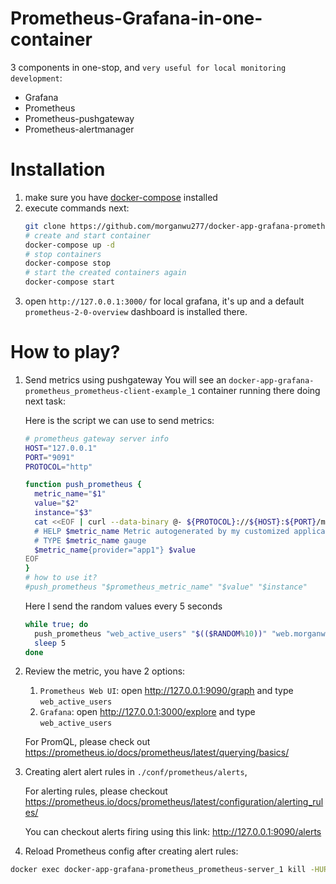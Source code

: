 # Prometheus-Grafana-in-one-container
3 components in one-stop, and `very useful for local monitoring development`:
- Grafana
- Prometheus
- Prometheus-pushgateway
- Prometheus-alertmanager

# Installation
1. make sure you have [docker-compose](https://docs.docker.com/compose/) installed
2. execute commands next:
    ```bash
    git clone https://github.com/morganwu277/docker-app-grafana-prometheus
    # create and start container
    docker-compose up -d 
    # stop containers
    docker-compose stop
    # start the created containers again
    docker-compose start 
    ```
3. open `http://127.0.0.1:3000/` for local grafana, it's up and a default `prometheus-2-0-overview` dashboard is installed there.


# How to play?

1. Send metrics using pushgateway
    You will see an `docker-app-grafana-prometheus_prometheus-client-example_1` container running there doing next task:

    Here is the script we can use to send metrics: 
    ```bash
    # prometheus gateway server info
    HOST="127.0.0.1"
    PORT="9091"
    PROTOCOL="http"
    
    function push_prometheus {
      metric_name="$1"
      value="$2"
      instance="$3"
      cat <<EOF | curl --data-binary @- ${PROTOCOL}://${HOST}:${PORT}/metrics/job/my_exporter/instance/$instance 
      # HELP $metric_name Metric autogenerated by my customized application
      # TYPE $metric_name gauge
      $metric_name{provider="app1"} $value
    EOF
    }
    # how to use it? 
    #push_prometheus "$prometheus_metric_name" "$value" "$instance"
    ```
    
    Here I send the random values every 5 seconds
    ```bash
    while true; do 
      push_prometheus "web_active_users" "$(($RANDOM%10))" "web.morganwu277.github.io"
      sleep 5
    done
    
    ```

2. Review the metric, you have 2 options:

    1. `Prometheus Web UI`: open http://127.0.0.1:9090/graph and type `web_active_users`
    2. `Grafana`: open http://127.0.0.1:3000/explore and type `web_active_users`

    For PromQL, please check out https://prometheus.io/docs/prometheus/latest/querying/basics/ 

3. Creating alert alert rules in `./conf/prometheus/alerts`, 
    
    For alerting rules, please checkout https://prometheus.io/docs/prometheus/latest/configuration/alerting_rules/

    You can checkout alerts firing using this link: http://127.0.0.1:9090/alerts 

4. Reload Prometheus config after creating alert rules: 
```bash
docker exec docker-app-grafana-prometheus_prometheus-server_1 kill -HUP 1
```